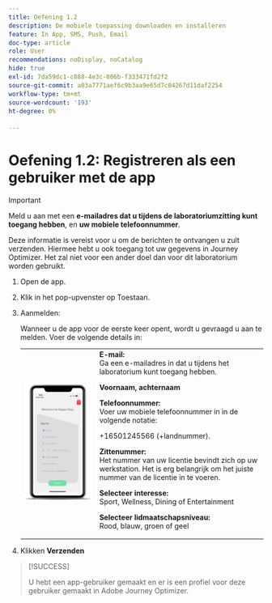 ```yaml
---
title: Oefening 1.2
description: De mobiele toepassing downloaden en installeren
feature: In App, SMS, Push, Email
doc-type: article
role: User
recommendations: noDisplay, noCatalog
hide: true
exl-id: 7da59dc1-c888-4e3c-806b-f333471fd2f2
source-git-commit: a03a7771aef6c9b3aa9e65d7c04267d11daf2254
workflow-type: tm+mt
source-wordcount: '193'
ht-degree: 0%

---
```


# Oefening 1.2: Registreren als een gebruiker met de app

>[!IMPORTANT]
>Meld u aan met een **e-mailadres dat u tijdens de laboratoriumzitting kunt toegang hebben**, en **uw mobiele telefoonnummer**.
>
> Deze informatie is vereist voor u om de berichten te ontvangen u zult verzenden. Hiermee hebt u ook toegang tot uw gegevens in Journey Optimizer. Het zal niet voor een ander doel dan voor dit laboratorium worden gebruikt.

1. Open de app.
1. Klik in het pop-upvenster op Toestaan.
1. Aanmelden:

   Wanneer u de app voor de eerste keer opent, wordt u gevraagd u aan te melden. Voer de volgende details in:

   <table>
    <tr>
    <td>
    <div>
    <img alt="Toepassingsregistratie" src="../assets/1-2.png"/> 
    </div>
    </td>
    <td>
    <strong>E-mail: </strong><br>Ga een e-mailadres in dat u tijdens het laboratorium kunt toegang hebben.
    </p><p>
    <strong>Voornaam, achternaam </strong>
    </p><p>
    <strong>Telefoonnummer: </strong> <br>Voer uw mobiele telefoonnummer in in de volgende notatie: 
    <p>+16501245566 (+landnummer).
    </p><p>
    <strong>Zittenummer: </strong><br>Het nummer van uw licentie bevindt zich op uw werkstation. Het is erg belangrijk om het juiste nummer van de licentie in te voeren.
    </p><p>
    <strong>Selecteer interesse: </strong></br>Sport, Wellness, Dining of Entertainment
    </p><p>
    <strong>Selecteer lidmaatschapsniveau: </strong></br>Rood, blauw, groen of geel</p>
    </td>
    </tr>
    </table>

1. Klikken **Verzenden**

>[!SUCCESS]
>
>U hebt een app-gebruiker gemaakt en er is een profiel voor deze gebruiker gemaakt in Adobe Journey Optimizer.
